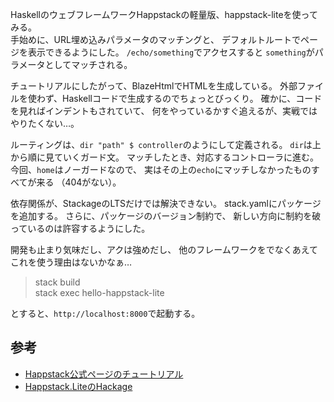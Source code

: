 HaskellのウェブフレームワークHappstackの軽量版、happstack-liteを使ってみる。  
手始めに、URL埋め込みパラメータのマッチングと、
デフォルトルートでページを表示できるようにした。
`/echo/something`でアクセスすると
`something`がパラメータとしてマッチされる。

チュートリアルにしたがって、BlazeHtmlでHTMLを生成している。
外部ファイルを使わず、Haskellコードで生成するのでちょっとびっくり。
確かに、コードを見ればインデントもされていて、
何をやっているかすぐ追えるが、実戦ではやりたくない…。

ルーティングは、`dir "path" $ controller`のようにして定義される。
`dir`は上から順に見ていくガード文。
マッチしたとき、対応するコントローラに進む。  
今回、`home`はノーガードなので、
実はその上の`echo`にマッチしなかったものすべてが来る
（404がない）。

依存関係が、StackageのLTSだけでは解決できない。
stack.yamlにパッケージを追加する。
さらに、パッケージのバージョン制約で、
新しい方向に制約を破っているのは許容するようにした。

開発も止まり気味だし、アクは強めだし、
他のフレームワークをでなくあえてこれを使う理由はないかなぁ…

> stack build  
> stack exec hello-happstack-lite

とすると、`http://localhost:8000`で起動する。

## 参考
- [Happstack公式ページのチュートリアル](http://www.happstack.com/page/view-page-slug/9/happstack-lite)
- [Happstack.LiteのHackage](https://hackage.haskell.org/package/happstack-lite-7.3.6/docs/Happstack-Lite.html)
